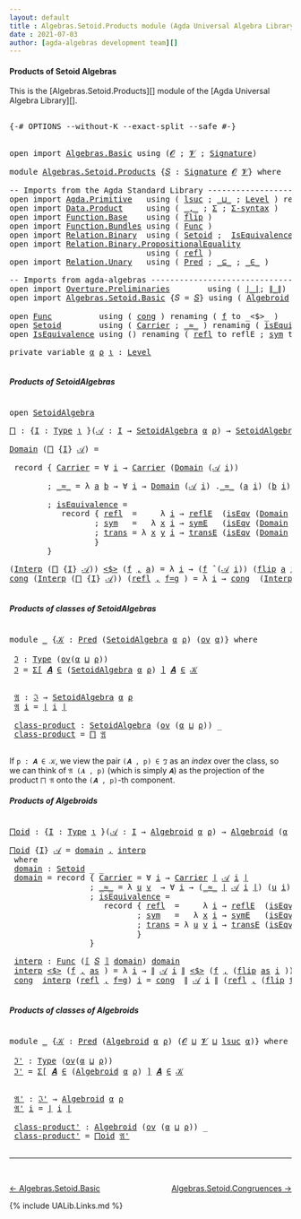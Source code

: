 ```yaml
---
layout: default
title : Algebras.Setoid.Products module (Agda Universal Algebra Library)
date : 2021-07-03
author: [agda-algebras development team][]
---
```


#### <a id="products-of-setoidalgebras">Products of Setoid Algebras</a>

This is the [Algebras.Setoid.Products][] module of the [Agda Universal Algebra Library][].


<pre class="Agda">

<a id="340" class="Symbol">{-#</a> <a id="344" class="Keyword">OPTIONS</a> <a id="352" class="Pragma">--without-K</a> <a id="364" class="Pragma">--exact-split</a> <a id="378" class="Pragma">--safe</a> <a id="385" class="Symbol">#-}</a>


<a id="391" class="Keyword">open</a> <a id="396" class="Keyword">import</a> <a id="403" href="Algebras.Basic.html" class="Module">Algebras.Basic</a> <a id="418" class="Keyword">using</a> <a id="424" class="Symbol">(</a><a id="425" href="Algebras.Basic.html#1155" class="Generalizable">𝓞</a> <a id="427" class="Symbol">;</a> <a id="429" href="Algebras.Basic.html#1157" class="Generalizable">𝓥</a> <a id="431" class="Symbol">;</a> <a id="433" href="Algebras.Basic.html#3581" class="Function">Signature</a><a id="442" class="Symbol">)</a>

<a id="445" class="Keyword">module</a> <a id="452" href="Algebras.Setoid.Products.html" class="Module">Algebras.Setoid.Products</a> <a id="477" class="Symbol">{</a><a id="478" href="Algebras.Setoid.Products.html#478" class="Bound">𝑆</a> <a id="480" class="Symbol">:</a> <a id="482" href="Algebras.Basic.html#3581" class="Function">Signature</a> <a id="492" href="Algebras.Basic.html#1155" class="Generalizable">𝓞</a> <a id="494" href="Algebras.Basic.html#1157" class="Generalizable">𝓥</a><a id="495" class="Symbol">}</a> <a id="497" class="Keyword">where</a>

<a id="504" class="Comment">-- Imports from the Agda Standard Library ---------------------</a>
<a id="568" class="Keyword">open</a> <a id="573" class="Keyword">import</a> <a id="580" href="Agda.Primitive.html" class="Module">Agda.Primitive</a>   <a id="597" class="Keyword">using</a> <a id="603" class="Symbol">(</a> <a id="605" href="Agda.Primitive.html#780" class="Primitive">lsuc</a> <a id="610" class="Symbol">;</a> <a id="612" href="Agda.Primitive.html#810" class="Primitive Operator">_⊔_</a> <a id="616" class="Symbol">;</a> <a id="618" href="Agda.Primitive.html#597" class="Postulate">Level</a> <a id="624" class="Symbol">)</a> <a id="626" class="Keyword">renaming</a> <a id="635" class="Symbol">(</a> <a id="637" href="Agda.Primitive.html#326" class="Primitive">Set</a> <a id="641" class="Symbol">to</a> <a id="644" class="Primitive">Type</a> <a id="649" class="Symbol">)</a>
<a id="651" class="Keyword">open</a> <a id="656" class="Keyword">import</a> <a id="663" href="Data.Product.html" class="Module">Data.Product</a>     <a id="680" class="Keyword">using</a> <a id="686" class="Symbol">(</a> <a id="688" href="Agda.Builtin.Sigma.html#236" class="InductiveConstructor Operator">_,_</a> <a id="692" class="Symbol">;</a> <a id="694" href="Agda.Builtin.Sigma.html#166" class="Record">Σ</a> <a id="696" class="Symbol">;</a> <a id="698" href="Data.Product.html#916" class="Function">Σ-syntax</a> <a id="707" class="Symbol">)</a>
<a id="709" class="Keyword">open</a> <a id="714" class="Keyword">import</a> <a id="721" href="Function.Base.html" class="Module">Function.Base</a>    <a id="738" class="Keyword">using</a> <a id="744" class="Symbol">(</a> <a id="746" href="Function.Base.html#1554" class="Function">flip</a> <a id="751" class="Symbol">)</a>
<a id="753" class="Keyword">open</a> <a id="758" class="Keyword">import</a> <a id="765" href="Function.Bundles.html" class="Module">Function.Bundles</a> <a id="782" class="Keyword">using</a> <a id="788" class="Symbol">(</a> <a id="790" href="Function.Bundles.html#1868" class="Record">Func</a> <a id="795" class="Symbol">)</a>
<a id="797" class="Keyword">open</a> <a id="802" class="Keyword">import</a> <a id="809" href="Relation.Binary.html" class="Module">Relation.Binary</a>  <a id="826" class="Keyword">using</a> <a id="832" class="Symbol">(</a> <a id="834" href="Relation.Binary.Bundles.html#1009" class="Record">Setoid</a> <a id="841" class="Symbol">;</a>  <a id="844" href="Relation.Binary.Structures.html#1522" class="Record">IsEquivalence</a> <a id="858" class="Symbol">)</a>
<a id="860" class="Keyword">open</a> <a id="865" class="Keyword">import</a> <a id="872" href="Relation.Binary.PropositionalEquality.html" class="Module">Relation.Binary.PropositionalEquality</a>
                             <a id="939" class="Keyword">using</a> <a id="945" class="Symbol">(</a> <a id="947" href="Agda.Builtin.Equality.html#208" class="InductiveConstructor">refl</a> <a id="952" class="Symbol">)</a>
<a id="954" class="Keyword">open</a> <a id="959" class="Keyword">import</a> <a id="966" href="Relation.Unary.html" class="Module">Relation.Unary</a>   <a id="983" class="Keyword">using</a> <a id="989" class="Symbol">(</a> <a id="991" href="Relation.Unary.html#1101" class="Function">Pred</a> <a id="996" class="Symbol">;</a> <a id="998" href="Relation.Unary.html#1742" class="Function Operator">_⊆_</a> <a id="1002" class="Symbol">;</a> <a id="1004" href="Relation.Unary.html#1523" class="Function Operator">_∈_</a> <a id="1008" class="Symbol">)</a>

<a id="1011" class="Comment">-- Imports from agda-algebras --------------------------------------------------------------</a>
<a id="1104" class="Keyword">open</a> <a id="1109" class="Keyword">import</a> <a id="1116" href="Overture.Preliminaries.html" class="Module">Overture.Preliminaries</a>        <a id="1146" class="Keyword">using</a> <a id="1152" class="Symbol">(</a> <a id="1154" href="Overture.Preliminaries.html#4245" class="Function Operator">∣_∣</a><a id="1157" class="Symbol">;</a> <a id="1159" href="Overture.Preliminaries.html#4283" class="Function Operator">∥_∥</a><a id="1162" class="Symbol">)</a>
<a id="1164" class="Keyword">open</a> <a id="1169" class="Keyword">import</a> <a id="1176" href="Algebras.Setoid.Basic.html" class="Module">Algebras.Setoid.Basic</a> <a id="1198" class="Symbol">{</a><a id="1199" class="Argument">𝑆</a> <a id="1201" class="Symbol">=</a> <a id="1203" href="Algebras.Setoid.Products.html#478" class="Bound">𝑆</a><a id="1204" class="Symbol">}</a> <a id="1206" class="Keyword">using</a> <a id="1212" class="Symbol">(</a> <a id="1214" href="Algebras.Setoid.Basic.html#2834" class="Function">Algebroid</a> <a id="1224" class="Symbol">;</a> <a id="1226" href="Algebras.Setoid.Basic.html#1989" class="Function Operator">⟦_⟧</a> <a id="1230" class="Symbol">;</a> <a id="1232" href="Algebras.Setoid.Basic.html#3299" class="Record">SetoidAlgebra</a> <a id="1246" class="Symbol">;</a> <a id="1248" href="Algebras.Setoid.Basic.html#4532" class="Function Operator">_̂_</a> <a id="1252" class="Symbol">;</a> <a id="1254" href="Algebras.Setoid.Basic.html#1209" class="Function">ov</a> <a id="1257" class="Symbol">)</a>

<a id="1260" class="Keyword">open</a> <a id="1265" href="Function.Bundles.html#1868" class="Module">Func</a>          <a id="1279" class="Keyword">using</a> <a id="1285" class="Symbol">(</a> <a id="1287" href="Function.Bundles.html#1938" class="Field">cong</a> <a id="1292" class="Symbol">)</a> <a id="1294" class="Keyword">renaming</a> <a id="1303" class="Symbol">(</a> <a id="1305" href="Function.Bundles.html#1919" class="Field">f</a> <a id="1307" class="Symbol">to</a> <a id="1310" class="Field">_&lt;$&gt;_</a> <a id="1316" class="Symbol">)</a>
<a id="1318" class="Keyword">open</a> <a id="1323" href="Relation.Binary.Bundles.html#1009" class="Module">Setoid</a>        <a id="1337" class="Keyword">using</a> <a id="1343" class="Symbol">(</a> <a id="1345" href="Relation.Binary.Bundles.html#1072" class="Field">Carrier</a> <a id="1353" class="Symbol">;</a> <a id="1355" href="Relation.Binary.Bundles.html#1098" class="Field Operator">_≈_</a> <a id="1359" class="Symbol">)</a> <a id="1361" class="Keyword">renaming</a> <a id="1370" class="Symbol">(</a> <a id="1372" href="Relation.Binary.Bundles.html#1132" class="Field">isEquivalence</a> <a id="1386" class="Symbol">to</a> <a id="1389" class="Field">isEqv</a> <a id="1395" class="Symbol">)</a>
<a id="1397" class="Keyword">open</a> <a id="1402" href="Relation.Binary.Structures.html#1522" class="Module">IsEquivalence</a> <a id="1416" class="Keyword">using</a> <a id="1422" class="Symbol">()</a> <a id="1425" class="Keyword">renaming</a> <a id="1434" class="Symbol">(</a> <a id="1436" href="Relation.Binary.Structures.html#1568" class="Field">refl</a> <a id="1441" class="Symbol">to</a> <a id="1444" class="Field">reflE</a> <a id="1450" class="Symbol">;</a> <a id="1452" href="Relation.Binary.Structures.html#1594" class="Field">sym</a> <a id="1456" class="Symbol">to</a> <a id="1459" class="Field">symE</a> <a id="1464" class="Symbol">;</a> <a id="1466" href="Relation.Binary.Structures.html#1620" class="Field">trans</a> <a id="1472" class="Symbol">to</a> <a id="1475" class="Field">transE</a> <a id="1482" class="Symbol">)</a>

<a id="1485" class="Keyword">private</a> <a id="1493" class="Keyword">variable</a> <a id="1502" href="Algebras.Setoid.Products.html#1502" class="Generalizable">α</a> <a id="1504" href="Algebras.Setoid.Products.html#1504" class="Generalizable">ρ</a> <a id="1506" href="Algebras.Setoid.Products.html#1506" class="Generalizable">ι</a> <a id="1508" class="Symbol">:</a> <a id="1510" href="Agda.Primitive.html#597" class="Postulate">Level</a>

</pre>

##### <a id="products-of-setoidalgebras">Products of SetoidAlgebras</a>

<pre class="Agda">

<a id="1616" class="Keyword">open</a> <a id="1621" href="Algebras.Setoid.Basic.html#3299" class="Module">SetoidAlgebra</a>

<a id="⨅"></a><a id="1636" href="Algebras.Setoid.Products.html#1636" class="Function">⨅</a> <a id="1638" class="Symbol">:</a> <a id="1640" class="Symbol">{</a><a id="1641" href="Algebras.Setoid.Products.html#1641" class="Bound">I</a> <a id="1643" class="Symbol">:</a> <a id="1645" href="Algebras.Setoid.Products.html#644" class="Primitive">Type</a> <a id="1650" href="Algebras.Setoid.Products.html#1506" class="Generalizable">ι</a> <a id="1652" class="Symbol">}(</a><a id="1654" href="Algebras.Setoid.Products.html#1654" class="Bound">𝒜</a> <a id="1656" class="Symbol">:</a> <a id="1658" href="Algebras.Setoid.Products.html#1641" class="Bound">I</a> <a id="1660" class="Symbol">→</a> <a id="1662" href="Algebras.Setoid.Basic.html#3299" class="Record">SetoidAlgebra</a> <a id="1676" href="Algebras.Setoid.Products.html#1502" class="Generalizable">α</a> <a id="1678" href="Algebras.Setoid.Products.html#1504" class="Generalizable">ρ</a><a id="1679" class="Symbol">)</a> <a id="1681" class="Symbol">→</a> <a id="1683" href="Algebras.Setoid.Basic.html#3299" class="Record">SetoidAlgebra</a> <a id="1697" class="Symbol">(</a><a id="1698" href="Algebras.Setoid.Products.html#1502" class="Generalizable">α</a> <a id="1700" href="Agda.Primitive.html#810" class="Primitive Operator">⊔</a> <a id="1702" href="Algebras.Setoid.Products.html#1506" class="Generalizable">ι</a><a id="1703" class="Symbol">)</a> <a id="1705" class="Symbol">(</a><a id="1706" href="Algebras.Setoid.Products.html#1504" class="Generalizable">ρ</a> <a id="1708" href="Agda.Primitive.html#810" class="Primitive Operator">⊔</a> <a id="1710" href="Algebras.Setoid.Products.html#1506" class="Generalizable">ι</a><a id="1711" class="Symbol">)</a>

<a id="1714" href="Algebras.Setoid.Basic.html#3365" class="Field">Domain</a> <a id="1721" class="Symbol">(</a><a id="1722" href="Algebras.Setoid.Products.html#1636" class="Function">⨅</a> <a id="1724" class="Symbol">{</a><a id="1725" href="Algebras.Setoid.Products.html#1725" class="Bound">I</a><a id="1726" class="Symbol">}</a> <a id="1728" href="Algebras.Setoid.Products.html#1728" class="Bound">𝒜</a><a id="1729" class="Symbol">)</a> <a id="1731" class="Symbol">=</a>

 <a id="1735" class="Keyword">record</a> <a id="1742" class="Symbol">{</a> <a id="1744" href="Relation.Binary.Bundles.html#1072" class="Field">Carrier</a> <a id="1752" class="Symbol">=</a> <a id="1754" class="Symbol">∀</a> <a id="1756" href="Algebras.Setoid.Products.html#1756" class="Bound">i</a> <a id="1758" class="Symbol">→</a> <a id="1760" href="Relation.Binary.Bundles.html#1072" class="Field">Carrier</a> <a id="1768" class="Symbol">(</a><a id="1769" href="Algebras.Setoid.Basic.html#3365" class="Field">Domain</a> <a id="1776" class="Symbol">(</a><a id="1777" href="Algebras.Setoid.Products.html#1728" class="Bound">𝒜</a> <a id="1779" href="Algebras.Setoid.Products.html#1756" class="Bound">i</a><a id="1780" class="Symbol">))</a>

        <a id="1792" class="Symbol">;</a> <a id="1794" href="Relation.Binary.Bundles.html#1098" class="Field Operator">_≈_</a> <a id="1798" class="Symbol">=</a> <a id="1800" class="Symbol">λ</a> <a id="1802" href="Algebras.Setoid.Products.html#1802" class="Bound">a</a> <a id="1804" href="Algebras.Setoid.Products.html#1804" class="Bound">b</a> <a id="1806" class="Symbol">→</a> <a id="1808" class="Symbol">∀</a> <a id="1810" href="Algebras.Setoid.Products.html#1810" class="Bound">i</a> <a id="1812" class="Symbol">→</a> <a id="1814" href="Algebras.Setoid.Basic.html#3365" class="Field">Domain</a> <a id="1821" class="Symbol">(</a><a id="1822" href="Algebras.Setoid.Products.html#1728" class="Bound">𝒜</a> <a id="1824" href="Algebras.Setoid.Products.html#1810" class="Bound">i</a><a id="1825" class="Symbol">)</a> <a id="1827" class="Symbol">.</a><a id="1828" href="Relation.Binary.Bundles.html#1098" class="Field Operator">_≈_</a> <a id="1832" class="Symbol">(</a><a id="1833" href="Algebras.Setoid.Products.html#1802" class="Bound">a</a> <a id="1835" href="Algebras.Setoid.Products.html#1810" class="Bound">i</a><a id="1836" class="Symbol">)</a> <a id="1838" class="Symbol">(</a><a id="1839" href="Algebras.Setoid.Products.html#1804" class="Bound">b</a> <a id="1841" href="Algebras.Setoid.Products.html#1810" class="Bound">i</a><a id="1842" class="Symbol">)</a>

        <a id="1853" class="Symbol">;</a> <a id="1855" href="Relation.Binary.Bundles.html#1132" class="Field">isEquivalence</a> <a id="1869" class="Symbol">=</a>
           <a id="1882" class="Keyword">record</a> <a id="1889" class="Symbol">{</a> <a id="1891" href="Relation.Binary.Structures.html#1568" class="Field">refl</a>  <a id="1897" class="Symbol">=</a>     <a id="1903" class="Symbol">λ</a> <a id="1905" href="Algebras.Setoid.Products.html#1905" class="Bound">i</a> <a id="1907" class="Symbol">→</a> <a id="1909" href="Algebras.Setoid.Products.html#1444" class="Field">reflE</a>  <a id="1916" class="Symbol">(</a><a id="1917" href="Algebras.Setoid.Products.html#1389" class="Field">isEqv</a> <a id="1923" class="Symbol">(</a><a id="1924" href="Algebras.Setoid.Basic.html#3365" class="Field">Domain</a> <a id="1931" class="Symbol">(</a><a id="1932" href="Algebras.Setoid.Products.html#1728" class="Bound">𝒜</a> <a id="1934" href="Algebras.Setoid.Products.html#1905" class="Bound">i</a><a id="1935" class="Symbol">)))</a>
                  <a id="1957" class="Symbol">;</a> <a id="1959" href="Relation.Binary.Structures.html#1594" class="Field">sym</a>   <a id="1965" class="Symbol">=</a>   <a id="1969" class="Symbol">λ</a> <a id="1971" href="Algebras.Setoid.Products.html#1971" class="Bound">x</a> <a id="1973" href="Algebras.Setoid.Products.html#1973" class="Bound">i</a> <a id="1975" class="Symbol">→</a> <a id="1977" href="Algebras.Setoid.Products.html#1459" class="Field">symE</a>   <a id="1984" class="Symbol">(</a><a id="1985" href="Algebras.Setoid.Products.html#1389" class="Field">isEqv</a> <a id="1991" class="Symbol">(</a><a id="1992" href="Algebras.Setoid.Basic.html#3365" class="Field">Domain</a> <a id="1999" class="Symbol">(</a><a id="2000" href="Algebras.Setoid.Products.html#1728" class="Bound">𝒜</a> <a id="2002" href="Algebras.Setoid.Products.html#1973" class="Bound">i</a><a id="2003" class="Symbol">)))(</a><a id="2007" href="Algebras.Setoid.Products.html#1971" class="Bound">x</a> <a id="2009" href="Algebras.Setoid.Products.html#1973" class="Bound">i</a><a id="2010" class="Symbol">)</a>
                  <a id="2030" class="Symbol">;</a> <a id="2032" href="Relation.Binary.Structures.html#1620" class="Field">trans</a> <a id="2038" class="Symbol">=</a> <a id="2040" class="Symbol">λ</a> <a id="2042" href="Algebras.Setoid.Products.html#2042" class="Bound">x</a> <a id="2044" href="Algebras.Setoid.Products.html#2044" class="Bound">y</a> <a id="2046" href="Algebras.Setoid.Products.html#2046" class="Bound">i</a> <a id="2048" class="Symbol">→</a> <a id="2050" href="Algebras.Setoid.Products.html#1475" class="Field">transE</a> <a id="2057" class="Symbol">(</a><a id="2058" href="Algebras.Setoid.Products.html#1389" class="Field">isEqv</a> <a id="2064" class="Symbol">(</a><a id="2065" href="Algebras.Setoid.Basic.html#3365" class="Field">Domain</a> <a id="2072" class="Symbol">(</a><a id="2073" href="Algebras.Setoid.Products.html#1728" class="Bound">𝒜</a> <a id="2075" href="Algebras.Setoid.Products.html#2046" class="Bound">i</a><a id="2076" class="Symbol">)))(</a><a id="2080" href="Algebras.Setoid.Products.html#2042" class="Bound">x</a> <a id="2082" href="Algebras.Setoid.Products.html#2046" class="Bound">i</a><a id="2083" class="Symbol">)(</a><a id="2085" href="Algebras.Setoid.Products.html#2044" class="Bound">y</a> <a id="2087" href="Algebras.Setoid.Products.html#2046" class="Bound">i</a><a id="2088" class="Symbol">)</a>
                  <a id="2108" class="Symbol">}</a>
        <a id="2118" class="Symbol">}</a>

<a id="2121" class="Symbol">(</a><a id="2122" href="Algebras.Setoid.Basic.html#3389" class="Field">Interp</a> <a id="2129" class="Symbol">(</a><a id="2130" href="Algebras.Setoid.Products.html#1636" class="Function">⨅</a> <a id="2132" class="Symbol">{</a><a id="2133" href="Algebras.Setoid.Products.html#2133" class="Bound">I</a><a id="2134" class="Symbol">}</a> <a id="2136" href="Algebras.Setoid.Products.html#2136" class="Bound">𝒜</a><a id="2137" class="Symbol">))</a> <a id="2140" href="Algebras.Setoid.Products.html#1310" class="Field Operator">&lt;$&gt;</a> <a id="2144" class="Symbol">(</a><a id="2145" href="Algebras.Setoid.Products.html#2145" class="Bound">f</a> <a id="2147" href="Agda.Builtin.Sigma.html#236" class="InductiveConstructor Operator">,</a> <a id="2149" href="Algebras.Setoid.Products.html#2149" class="Bound">a</a><a id="2150" class="Symbol">)</a> <a id="2152" class="Symbol">=</a> <a id="2154" class="Symbol">λ</a> <a id="2156" href="Algebras.Setoid.Products.html#2156" class="Bound">i</a> <a id="2158" class="Symbol">→</a> <a id="2160" class="Symbol">(</a><a id="2161" href="Algebras.Setoid.Products.html#2145" class="Bound">f</a> <a id="2163" href="Algebras.Setoid.Basic.html#4532" class="Function Operator">̂</a> <a id="2165" class="Symbol">(</a><a id="2166" href="Algebras.Setoid.Products.html#2136" class="Bound">𝒜</a> <a id="2168" href="Algebras.Setoid.Products.html#2156" class="Bound">i</a><a id="2169" class="Symbol">))</a> <a id="2172" class="Symbol">(</a><a id="2173" href="Function.Base.html#1554" class="Function">flip</a> <a id="2178" href="Algebras.Setoid.Products.html#2149" class="Bound">a</a> <a id="2180" href="Algebras.Setoid.Products.html#2156" class="Bound">i</a><a id="2181" class="Symbol">)</a>
<a id="2183" href="Function.Bundles.html#1938" class="Field">cong</a> <a id="2188" class="Symbol">(</a><a id="2189" href="Algebras.Setoid.Basic.html#3389" class="Field">Interp</a> <a id="2196" class="Symbol">(</a><a id="2197" href="Algebras.Setoid.Products.html#1636" class="Function">⨅</a> <a id="2199" class="Symbol">{</a><a id="2200" href="Algebras.Setoid.Products.html#2200" class="Bound">I</a><a id="2201" class="Symbol">}</a> <a id="2203" href="Algebras.Setoid.Products.html#2203" class="Bound">𝒜</a><a id="2204" class="Symbol">))</a> <a id="2207" class="Symbol">(</a><a id="2208" href="Agda.Builtin.Equality.html#208" class="InductiveConstructor">refl</a> <a id="2213" href="Agda.Builtin.Sigma.html#236" class="InductiveConstructor Operator">,</a> <a id="2215" href="Algebras.Setoid.Products.html#2215" class="Bound">f=g</a> <a id="2219" class="Symbol">)</a> <a id="2221" class="Symbol">=</a> <a id="2223" class="Symbol">λ</a> <a id="2225" href="Algebras.Setoid.Products.html#2225" class="Bound">i</a> <a id="2227" class="Symbol">→</a> <a id="2229" href="Function.Bundles.html#1938" class="Field">cong</a>  <a id="2235" class="Symbol">(</a><a id="2236" href="Algebras.Setoid.Basic.html#3389" class="Field">Interp</a> <a id="2243" class="Symbol">(</a><a id="2244" href="Algebras.Setoid.Products.html#2203" class="Bound">𝒜</a> <a id="2246" href="Algebras.Setoid.Products.html#2225" class="Bound">i</a><a id="2247" class="Symbol">))</a> <a id="2250" class="Symbol">(</a><a id="2251" href="Agda.Builtin.Equality.html#208" class="InductiveConstructor">refl</a> <a id="2256" href="Agda.Builtin.Sigma.html#236" class="InductiveConstructor Operator">,</a> <a id="2258" href="Function.Base.html#1554" class="Function">flip</a> <a id="2263" href="Algebras.Setoid.Products.html#2215" class="Bound">f=g</a> <a id="2267" href="Algebras.Setoid.Products.html#2225" class="Bound">i</a> <a id="2269" class="Symbol">)</a>

</pre>


##### <a id="products-of-classes-of-setoidalgebras">Products of classes of SetoidAlgebras</a>

<pre class="Agda">

<a id="2394" class="Keyword">module</a> <a id="2401" href="Algebras.Setoid.Products.html#2401" class="Module">_</a> <a id="2403" class="Symbol">{</a><a id="2404" href="Algebras.Setoid.Products.html#2404" class="Bound">𝒦</a> <a id="2406" class="Symbol">:</a> <a id="2408" href="Relation.Unary.html#1101" class="Function">Pred</a> <a id="2413" class="Symbol">(</a><a id="2414" href="Algebras.Setoid.Basic.html#3299" class="Record">SetoidAlgebra</a> <a id="2428" href="Algebras.Setoid.Products.html#1502" class="Generalizable">α</a> <a id="2430" href="Algebras.Setoid.Products.html#1504" class="Generalizable">ρ</a><a id="2431" class="Symbol">)</a> <a id="2433" class="Symbol">(</a><a id="2434" href="Algebras.Setoid.Basic.html#1209" class="Function">ov</a> <a id="2437" href="Algebras.Setoid.Products.html#1502" class="Generalizable">α</a><a id="2438" class="Symbol">)}</a> <a id="2441" class="Keyword">where</a>

 <a id="2449" href="Algebras.Setoid.Products.html#2449" class="Function">ℑ</a> <a id="2451" class="Symbol">:</a> <a id="2453" href="Algebras.Setoid.Products.html#644" class="Primitive">Type</a> <a id="2458" class="Symbol">(</a><a id="2459" href="Algebras.Setoid.Basic.html#1209" class="Function">ov</a><a id="2461" class="Symbol">(</a><a id="2462" href="Algebras.Setoid.Products.html#2428" class="Bound">α</a> <a id="2464" href="Agda.Primitive.html#810" class="Primitive Operator">⊔</a> <a id="2466" href="Algebras.Setoid.Products.html#2430" class="Bound">ρ</a><a id="2467" class="Symbol">))</a>
 <a id="2471" href="Algebras.Setoid.Products.html#2449" class="Function">ℑ</a> <a id="2473" class="Symbol">=</a> <a id="2475" href="Data.Product.html#916" class="Function">Σ[</a> <a id="2478" href="Algebras.Setoid.Products.html#2478" class="Bound">𝑨</a> <a id="2480" href="Data.Product.html#916" class="Function">∈</a> <a id="2482" class="Symbol">(</a><a id="2483" href="Algebras.Setoid.Basic.html#3299" class="Record">SetoidAlgebra</a> <a id="2497" href="Algebras.Setoid.Products.html#2428" class="Bound">α</a> <a id="2499" href="Algebras.Setoid.Products.html#2430" class="Bound">ρ</a><a id="2500" class="Symbol">)</a> <a id="2502" href="Data.Product.html#916" class="Function">]</a> <a id="2504" href="Algebras.Setoid.Products.html#2478" class="Bound">𝑨</a> <a id="2506" href="Relation.Unary.html#1523" class="Function Operator">∈</a> <a id="2508" href="Algebras.Setoid.Products.html#2404" class="Bound">𝒦</a>


 <a id="2513" href="Algebras.Setoid.Products.html#2513" class="Function">𝔄</a> <a id="2515" class="Symbol">:</a> <a id="2517" href="Algebras.Setoid.Products.html#2449" class="Function">ℑ</a> <a id="2519" class="Symbol">→</a> <a id="2521" href="Algebras.Setoid.Basic.html#3299" class="Record">SetoidAlgebra</a> <a id="2535" href="Algebras.Setoid.Products.html#2428" class="Bound">α</a> <a id="2537" href="Algebras.Setoid.Products.html#2430" class="Bound">ρ</a>
 <a id="2540" href="Algebras.Setoid.Products.html#2513" class="Function">𝔄</a> <a id="2542" href="Algebras.Setoid.Products.html#2542" class="Bound">i</a> <a id="2544" class="Symbol">=</a> <a id="2546" href="Overture.Preliminaries.html#4245" class="Function Operator">∣</a> <a id="2548" href="Algebras.Setoid.Products.html#2542" class="Bound">i</a> <a id="2550" href="Overture.Preliminaries.html#4245" class="Function Operator">∣</a>

 <a id="2554" href="Algebras.Setoid.Products.html#2554" class="Function">class-product</a> <a id="2568" class="Symbol">:</a> <a id="2570" href="Algebras.Setoid.Basic.html#3299" class="Record">SetoidAlgebra</a> <a id="2584" class="Symbol">(</a><a id="2585" href="Algebras.Setoid.Basic.html#1209" class="Function">ov</a> <a id="2588" class="Symbol">(</a><a id="2589" href="Algebras.Setoid.Products.html#2428" class="Bound">α</a> <a id="2591" href="Agda.Primitive.html#810" class="Primitive Operator">⊔</a> <a id="2593" href="Algebras.Setoid.Products.html#2430" class="Bound">ρ</a><a id="2594" class="Symbol">))</a> <a id="2597" class="Symbol">_</a>
 <a id="2600" href="Algebras.Setoid.Products.html#2554" class="Function">class-product</a> <a id="2614" class="Symbol">=</a> <a id="2616" href="Algebras.Setoid.Products.html#1636" class="Function">⨅</a> <a id="2618" href="Algebras.Setoid.Products.html#2513" class="Function">𝔄</a>

</pre>

If `p : 𝑨 ∈ 𝒦`, we view the pair `(𝑨 , p) ∈ ℑ` as an *index* over the class,
so we can think of `𝔄 (𝑨 , p)` (which is simply `𝑨`) as the projection of the
product `⨅ 𝔄` onto the `(𝑨 , p)`-th component.


##### <a id="products-of-algebroids">Products of Algebroids</a>

<pre class="Agda">

<a id="⨅oid"></a><a id="2916" href="Algebras.Setoid.Products.html#2916" class="Function">⨅oid</a> <a id="2921" class="Symbol">:</a> <a id="2923" class="Symbol">{</a><a id="2924" href="Algebras.Setoid.Products.html#2924" class="Bound">I</a> <a id="2926" class="Symbol">:</a> <a id="2928" href="Algebras.Setoid.Products.html#644" class="Primitive">Type</a> <a id="2933" href="Algebras.Setoid.Products.html#1506" class="Generalizable">ι</a> <a id="2935" class="Symbol">}(</a><a id="2937" href="Algebras.Setoid.Products.html#2937" class="Bound">𝒜</a> <a id="2939" class="Symbol">:</a> <a id="2941" href="Algebras.Setoid.Products.html#2924" class="Bound">I</a> <a id="2943" class="Symbol">→</a> <a id="2945" href="Algebras.Setoid.Basic.html#2834" class="Function">Algebroid</a> <a id="2955" href="Algebras.Setoid.Products.html#1502" class="Generalizable">α</a> <a id="2957" href="Algebras.Setoid.Products.html#1504" class="Generalizable">ρ</a><a id="2958" class="Symbol">)</a> <a id="2960" class="Symbol">→</a> <a id="2962" href="Algebras.Setoid.Basic.html#2834" class="Function">Algebroid</a> <a id="2972" class="Symbol">(</a><a id="2973" href="Algebras.Setoid.Products.html#1502" class="Generalizable">α</a> <a id="2975" href="Agda.Primitive.html#810" class="Primitive Operator">⊔</a> <a id="2977" href="Algebras.Setoid.Products.html#1506" class="Generalizable">ι</a><a id="2978" class="Symbol">)</a> <a id="2980" class="Symbol">(</a><a id="2981" href="Algebras.Setoid.Products.html#1504" class="Generalizable">ρ</a> <a id="2983" href="Agda.Primitive.html#810" class="Primitive Operator">⊔</a> <a id="2985" href="Algebras.Setoid.Products.html#1506" class="Generalizable">ι</a><a id="2986" class="Symbol">)</a>

<a id="2989" href="Algebras.Setoid.Products.html#2916" class="Function">⨅oid</a> <a id="2994" class="Symbol">{</a><a id="2995" href="Algebras.Setoid.Products.html#2995" class="Bound">I</a><a id="2996" class="Symbol">}</a> <a id="2998" href="Algebras.Setoid.Products.html#2998" class="Bound">𝒜</a> <a id="3000" class="Symbol">=</a> <a id="3002" href="Algebras.Setoid.Products.html#3026" class="Function">domain</a> <a id="3009" href="Agda.Builtin.Sigma.html#236" class="InductiveConstructor Operator">,</a> <a id="3011" href="Algebras.Setoid.Products.html#3473" class="Function">interp</a>
 <a id="3019" class="Keyword">where</a>
 <a id="3026" href="Algebras.Setoid.Products.html#3026" class="Function">domain</a> <a id="3033" class="Symbol">:</a> <a id="3035" href="Relation.Binary.Bundles.html#1009" class="Record">Setoid</a> <a id="3042" class="Symbol">_</a> <a id="3044" class="Symbol">_</a>
 <a id="3047" href="Algebras.Setoid.Products.html#3026" class="Function">domain</a> <a id="3054" class="Symbol">=</a> <a id="3056" class="Keyword">record</a> <a id="3063" class="Symbol">{</a> <a id="3065" href="Relation.Binary.Bundles.html#1072" class="Field">Carrier</a> <a id="3073" class="Symbol">=</a> <a id="3075" class="Symbol">∀</a> <a id="3077" href="Algebras.Setoid.Products.html#3077" class="Bound">i</a> <a id="3079" class="Symbol">→</a> <a id="3081" href="Relation.Binary.Bundles.html#1072" class="Field">Carrier</a> <a id="3089" href="Overture.Preliminaries.html#4245" class="Function Operator">∣</a> <a id="3091" href="Algebras.Setoid.Products.html#2998" class="Bound">𝒜</a> <a id="3093" href="Algebras.Setoid.Products.html#3077" class="Bound">i</a> <a id="3095" href="Overture.Preliminaries.html#4245" class="Function Operator">∣</a>
                 <a id="3114" class="Symbol">;</a> <a id="3116" href="Relation.Binary.Bundles.html#1098" class="Field Operator">_≈_</a> <a id="3120" class="Symbol">=</a> <a id="3122" class="Symbol">λ</a> <a id="3124" href="Algebras.Setoid.Products.html#3124" class="Bound">u</a> <a id="3126" href="Algebras.Setoid.Products.html#3126" class="Bound">v</a>  <a id="3129" class="Symbol">→</a> <a id="3131" class="Symbol">∀</a> <a id="3133" href="Algebras.Setoid.Products.html#3133" class="Bound">i</a> <a id="3135" class="Symbol">→</a> <a id="3137" class="Symbol">(</a><a id="3138" href="Relation.Binary.Bundles.html#1098" class="Field Operator">_≈_</a> <a id="3142" href="Overture.Preliminaries.html#4245" class="Function Operator">∣</a> <a id="3144" href="Algebras.Setoid.Products.html#2998" class="Bound">𝒜</a> <a id="3146" href="Algebras.Setoid.Products.html#3133" class="Bound">i</a> <a id="3148" href="Overture.Preliminaries.html#4245" class="Function Operator">∣</a><a id="3149" class="Symbol">)</a> <a id="3151" class="Symbol">(</a><a id="3152" href="Algebras.Setoid.Products.html#3124" class="Bound">u</a> <a id="3154" href="Algebras.Setoid.Products.html#3133" class="Bound">i</a><a id="3155" class="Symbol">)</a> <a id="3157" class="Symbol">(</a><a id="3158" href="Algebras.Setoid.Products.html#3126" class="Bound">v</a> <a id="3160" href="Algebras.Setoid.Products.html#3133" class="Bound">i</a><a id="3161" class="Symbol">)</a>
                 <a id="3180" class="Symbol">;</a> <a id="3182" href="Relation.Binary.Bundles.html#1132" class="Field">isEquivalence</a> <a id="3196" class="Symbol">=</a>
                    <a id="3218" class="Keyword">record</a> <a id="3225" class="Symbol">{</a> <a id="3227" href="Relation.Binary.Structures.html#1568" class="Field">refl</a>  <a id="3233" class="Symbol">=</a>     <a id="3239" class="Symbol">λ</a> <a id="3241" href="Algebras.Setoid.Products.html#3241" class="Bound">i</a> <a id="3243" class="Symbol">→</a> <a id="3245" href="Algebras.Setoid.Products.html#1444" class="Field">reflE</a>  <a id="3252" class="Symbol">(</a><a id="3253" href="Algebras.Setoid.Products.html#1389" class="Field">isEqv</a> <a id="3259" href="Overture.Preliminaries.html#4245" class="Function Operator">∣</a> <a id="3261" href="Algebras.Setoid.Products.html#2998" class="Bound">𝒜</a> <a id="3263" href="Algebras.Setoid.Products.html#3241" class="Bound">i</a> <a id="3265" href="Overture.Preliminaries.html#4245" class="Function Operator">∣</a><a id="3266" class="Symbol">)</a>
                           <a id="3295" class="Symbol">;</a> <a id="3297" href="Relation.Binary.Structures.html#1594" class="Field">sym</a>   <a id="3303" class="Symbol">=</a>   <a id="3307" class="Symbol">λ</a> <a id="3309" href="Algebras.Setoid.Products.html#3309" class="Bound">x</a> <a id="3311" href="Algebras.Setoid.Products.html#3311" class="Bound">i</a> <a id="3313" class="Symbol">→</a> <a id="3315" href="Algebras.Setoid.Products.html#1459" class="Field">symE</a>   <a id="3322" class="Symbol">(</a><a id="3323" href="Algebras.Setoid.Products.html#1389" class="Field">isEqv</a> <a id="3329" href="Overture.Preliminaries.html#4245" class="Function Operator">∣</a> <a id="3331" href="Algebras.Setoid.Products.html#2998" class="Bound">𝒜</a> <a id="3333" href="Algebras.Setoid.Products.html#3311" class="Bound">i</a> <a id="3335" href="Overture.Preliminaries.html#4245" class="Function Operator">∣</a><a id="3336" class="Symbol">)(</a><a id="3338" href="Algebras.Setoid.Products.html#3309" class="Bound">x</a> <a id="3340" href="Algebras.Setoid.Products.html#3311" class="Bound">i</a><a id="3341" class="Symbol">)</a>
                           <a id="3370" class="Symbol">;</a> <a id="3372" href="Relation.Binary.Structures.html#1620" class="Field">trans</a> <a id="3378" class="Symbol">=</a> <a id="3380" class="Symbol">λ</a> <a id="3382" href="Algebras.Setoid.Products.html#3382" class="Bound">u</a> <a id="3384" href="Algebras.Setoid.Products.html#3384" class="Bound">v</a> <a id="3386" href="Algebras.Setoid.Products.html#3386" class="Bound">i</a> <a id="3388" class="Symbol">→</a> <a id="3390" href="Algebras.Setoid.Products.html#1475" class="Field">transE</a> <a id="3397" class="Symbol">(</a><a id="3398" href="Algebras.Setoid.Products.html#1389" class="Field">isEqv</a> <a id="3404" href="Overture.Preliminaries.html#4245" class="Function Operator">∣</a> <a id="3406" href="Algebras.Setoid.Products.html#2998" class="Bound">𝒜</a> <a id="3408" href="Algebras.Setoid.Products.html#3386" class="Bound">i</a> <a id="3410" href="Overture.Preliminaries.html#4245" class="Function Operator">∣</a><a id="3411" class="Symbol">)(</a><a id="3413" href="Algebras.Setoid.Products.html#3382" class="Bound">u</a> <a id="3415" href="Algebras.Setoid.Products.html#3386" class="Bound">i</a><a id="3416" class="Symbol">)(</a><a id="3418" href="Algebras.Setoid.Products.html#3384" class="Bound">v</a> <a id="3420" href="Algebras.Setoid.Products.html#3386" class="Bound">i</a><a id="3421" class="Symbol">)</a>
                           <a id="3450" class="Symbol">}</a>
                 <a id="3469" class="Symbol">}</a>

 <a id="3473" href="Algebras.Setoid.Products.html#3473" class="Function">interp</a> <a id="3480" class="Symbol">:</a> <a id="3482" href="Function.Bundles.html#1868" class="Record">Func</a> <a id="3487" class="Symbol">(</a><a id="3488" href="Algebras.Setoid.Basic.html#1989" class="Function Operator">⟦</a> <a id="3490" href="Algebras.Setoid.Products.html#478" class="Bound">𝑆</a> <a id="3492" href="Algebras.Setoid.Basic.html#1989" class="Function Operator">⟧</a> <a id="3494" href="Algebras.Setoid.Products.html#3026" class="Function">domain</a><a id="3500" class="Symbol">)</a> <a id="3502" href="Algebras.Setoid.Products.html#3026" class="Function">domain</a>
 <a id="3510" href="Algebras.Setoid.Products.html#3473" class="Function">interp</a> <a id="3517" href="Algebras.Setoid.Products.html#1310" class="Field Operator">&lt;$&gt;</a> <a id="3521" class="Symbol">(</a><a id="3522" href="Algebras.Setoid.Products.html#3522" class="Bound">f</a> <a id="3524" href="Agda.Builtin.Sigma.html#236" class="InductiveConstructor Operator">,</a> <a id="3526" href="Algebras.Setoid.Products.html#3526" class="Bound">as</a> <a id="3529" class="Symbol">)</a> <a id="3531" class="Symbol">=</a> <a id="3533" class="Symbol">λ</a> <a id="3535" href="Algebras.Setoid.Products.html#3535" class="Bound">i</a> <a id="3537" class="Symbol">→</a> <a id="3539" href="Overture.Preliminaries.html#4283" class="Function Operator">∥</a> <a id="3541" href="Algebras.Setoid.Products.html#2998" class="Bound">𝒜</a> <a id="3543" href="Algebras.Setoid.Products.html#3535" class="Bound">i</a> <a id="3545" href="Overture.Preliminaries.html#4283" class="Function Operator">∥</a> <a id="3547" href="Algebras.Setoid.Products.html#1310" class="Field Operator">&lt;$&gt;</a> <a id="3551" class="Symbol">(</a><a id="3552" href="Algebras.Setoid.Products.html#3522" class="Bound">f</a> <a id="3554" href="Agda.Builtin.Sigma.html#236" class="InductiveConstructor Operator">,</a> <a id="3556" class="Symbol">(</a><a id="3557" href="Function.Base.html#1554" class="Function">flip</a> <a id="3562" href="Algebras.Setoid.Products.html#3526" class="Bound">as</a> <a id="3565" href="Algebras.Setoid.Products.html#3535" class="Bound">i</a> <a id="3567" class="Symbol">))</a>
 <a id="3571" href="Function.Bundles.html#1938" class="Field">cong</a>  <a id="3577" href="Algebras.Setoid.Products.html#3473" class="Function">interp</a> <a id="3584" class="Symbol">(</a><a id="3585" href="Agda.Builtin.Equality.html#208" class="InductiveConstructor">refl</a> <a id="3590" href="Agda.Builtin.Sigma.html#236" class="InductiveConstructor Operator">,</a> <a id="3592" href="Algebras.Setoid.Products.html#3592" class="Bound">f=g</a><a id="3595" class="Symbol">)</a> <a id="3597" href="Algebras.Setoid.Products.html#3597" class="Bound">i</a> <a id="3599" class="Symbol">=</a> <a id="3601" href="Function.Bundles.html#1938" class="Field">cong</a>  <a id="3607" href="Overture.Preliminaries.html#4283" class="Function Operator">∥</a> <a id="3609" href="Algebras.Setoid.Products.html#2998" class="Bound">𝒜</a> <a id="3611" href="Algebras.Setoid.Products.html#3597" class="Bound">i</a> <a id="3613" href="Overture.Preliminaries.html#4283" class="Function Operator">∥</a> <a id="3615" class="Symbol">(</a><a id="3616" href="Agda.Builtin.Equality.html#208" class="InductiveConstructor">refl</a> <a id="3621" href="Agda.Builtin.Sigma.html#236" class="InductiveConstructor Operator">,</a> <a id="3623" class="Symbol">(</a><a id="3624" href="Function.Base.html#1554" class="Function">flip</a> <a id="3629" href="Algebras.Setoid.Products.html#3592" class="Bound">f=g</a> <a id="3633" href="Algebras.Setoid.Products.html#3597" class="Bound">i</a><a id="3634" class="Symbol">))</a>

</pre>

##### <a id="products-of-classes-of-algebroids">Products of classes of Algebroids</a>

<pre class="Agda">

<a id="3751" class="Keyword">module</a> <a id="3758" href="Algebras.Setoid.Products.html#3758" class="Module">_</a> <a id="3760" class="Symbol">{</a><a id="3761" href="Algebras.Setoid.Products.html#3761" class="Bound">𝒦</a> <a id="3763" class="Symbol">:</a> <a id="3765" href="Relation.Unary.html#1101" class="Function">Pred</a> <a id="3770" class="Symbol">(</a><a id="3771" href="Algebras.Setoid.Basic.html#2834" class="Function">Algebroid</a> <a id="3781" href="Algebras.Setoid.Products.html#1502" class="Generalizable">α</a> <a id="3783" href="Algebras.Setoid.Products.html#1504" class="Generalizable">ρ</a><a id="3784" class="Symbol">)</a> <a id="3786" class="Symbol">(</a><a id="3787" href="Algebras.Setoid.Products.html#492" class="Bound">𝓞</a> <a id="3789" href="Agda.Primitive.html#810" class="Primitive Operator">⊔</a> <a id="3791" href="Algebras.Setoid.Products.html#494" class="Bound">𝓥</a> <a id="3793" href="Agda.Primitive.html#810" class="Primitive Operator">⊔</a> <a id="3795" href="Agda.Primitive.html#780" class="Primitive">lsuc</a> <a id="3800" href="Algebras.Setoid.Products.html#1502" class="Generalizable">α</a><a id="3801" class="Symbol">)}</a> <a id="3804" class="Keyword">where</a>

 <a id="3812" href="Algebras.Setoid.Products.html#3812" class="Function">ℑ&#39;</a> <a id="3815" class="Symbol">:</a> <a id="3817" href="Algebras.Setoid.Products.html#644" class="Primitive">Type</a> <a id="3822" class="Symbol">(</a><a id="3823" href="Algebras.Setoid.Basic.html#1209" class="Function">ov</a><a id="3825" class="Symbol">(</a><a id="3826" href="Algebras.Setoid.Products.html#3781" class="Bound">α</a> <a id="3828" href="Agda.Primitive.html#810" class="Primitive Operator">⊔</a> <a id="3830" href="Algebras.Setoid.Products.html#3783" class="Bound">ρ</a><a id="3831" class="Symbol">))</a>
 <a id="3835" href="Algebras.Setoid.Products.html#3812" class="Function">ℑ&#39;</a> <a id="3838" class="Symbol">=</a> <a id="3840" href="Data.Product.html#916" class="Function">Σ[</a> <a id="3843" href="Algebras.Setoid.Products.html#3843" class="Bound">𝑨</a> <a id="3845" href="Data.Product.html#916" class="Function">∈</a> <a id="3847" class="Symbol">(</a><a id="3848" href="Algebras.Setoid.Basic.html#2834" class="Function">Algebroid</a> <a id="3858" href="Algebras.Setoid.Products.html#3781" class="Bound">α</a> <a id="3860" href="Algebras.Setoid.Products.html#3783" class="Bound">ρ</a><a id="3861" class="Symbol">)</a> <a id="3863" href="Data.Product.html#916" class="Function">]</a> <a id="3865" href="Algebras.Setoid.Products.html#3843" class="Bound">𝑨</a> <a id="3867" href="Relation.Unary.html#1523" class="Function Operator">∈</a> <a id="3869" href="Algebras.Setoid.Products.html#3761" class="Bound">𝒦</a>


 <a id="3874" href="Algebras.Setoid.Products.html#3874" class="Function">𝔄&#39;</a> <a id="3877" class="Symbol">:</a> <a id="3879" href="Algebras.Setoid.Products.html#3812" class="Function">ℑ&#39;</a> <a id="3882" class="Symbol">→</a> <a id="3884" href="Algebras.Setoid.Basic.html#2834" class="Function">Algebroid</a> <a id="3894" href="Algebras.Setoid.Products.html#3781" class="Bound">α</a> <a id="3896" href="Algebras.Setoid.Products.html#3783" class="Bound">ρ</a>
 <a id="3899" href="Algebras.Setoid.Products.html#3874" class="Function">𝔄&#39;</a> <a id="3902" href="Algebras.Setoid.Products.html#3902" class="Bound">i</a> <a id="3904" class="Symbol">=</a> <a id="3906" href="Overture.Preliminaries.html#4245" class="Function Operator">∣</a> <a id="3908" href="Algebras.Setoid.Products.html#3902" class="Bound">i</a> <a id="3910" href="Overture.Preliminaries.html#4245" class="Function Operator">∣</a>

 <a id="3914" href="Algebras.Setoid.Products.html#3914" class="Function">class-product&#39;</a> <a id="3929" class="Symbol">:</a> <a id="3931" href="Algebras.Setoid.Basic.html#2834" class="Function">Algebroid</a> <a id="3941" class="Symbol">(</a><a id="3942" href="Algebras.Setoid.Basic.html#1209" class="Function">ov</a> <a id="3945" class="Symbol">(</a><a id="3946" href="Algebras.Setoid.Products.html#3781" class="Bound">α</a> <a id="3948" href="Agda.Primitive.html#810" class="Primitive Operator">⊔</a> <a id="3950" href="Algebras.Setoid.Products.html#3783" class="Bound">ρ</a><a id="3951" class="Symbol">))</a> <a id="3954" class="Symbol">_</a>
 <a id="3957" href="Algebras.Setoid.Products.html#3914" class="Function">class-product&#39;</a> <a id="3972" class="Symbol">=</a> <a id="3974" href="Algebras.Setoid.Products.html#2916" class="Function">⨅oid</a> <a id="3979" href="Algebras.Setoid.Products.html#3874" class="Function">𝔄&#39;</a>

</pre>

--------------------------------

<br>

[← Algebras.Setoid.Basic](Algebras.Setoid.Basic.html)
<span style="float:right;">[Algebras.Setoid.Congruences →](Algebras.Setoid.Congruences.html)</span>

{% include UALib.Links.md %}

